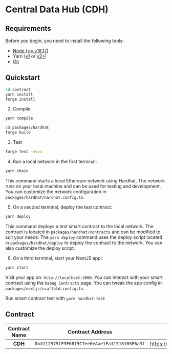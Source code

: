 # Central Data Hub (CDH)

## Requirements

Before you begin, you need to install the following tools:

- [Node (>= v18.17)](https://nodejs.org/en/download/)
- Yarn ([v1](https://classic.yarnpkg.com/en/docs/install/) or [v2+](https://yarnpkg.com/getting-started/install))
- [Git](https://git-scm.com/downloads)

## Quickstart

```bash
cd contract
yarn install
forge install
```

2. Compile

```bash
yarn compile
```

```bash
cd packages/hardhat
forge build
```

3. Test

```bash
forge test -vvvv
```

4. Run a local network in the first terminal:

```bash
yarn chain
```

This command starts a local Ethereum network using Hardhat. The network runs on your local machine and can be used for testing and development. You can customize the network configuration in `packages/hardhat/hardhat.config.ts`.

5. On a second terminal, deploy the test contract:

```bash
yarn deploy
```

This command deploys a test smart contract to the local network. The contract is located in `packages/hardhat/contracts` and can be modified to suit your needs. The `yarn deploy` command uses the deploy script located in `packages/hardhat/deploy` to deploy the contract to the network. You can also customize the deploy script.

6. On a third terminal, start your NextJS app:

```bash
yarn start
```

Visit your app on: `http://localhost:3000`. You can interact with your smart contract using the `Debug Contracts` page. You can tweak the app config in `packages/nextjs/scaffold.config.ts`.

Run smart contract test with `yarn hardhat:test`

## Contract

| Contract Name |               Contract Address               | Explorer |
| :-----------: | :------------------------------------------: | :------: |
|    **CDH**    | `0x4112575fF3F68f5C7ee0eAae1Fa11516105E6a3f` | https://testnet.crossvaluescan.com/address/0x4112575fF3F68f5C7ee0eAae1Fa11516105E6a3f |
